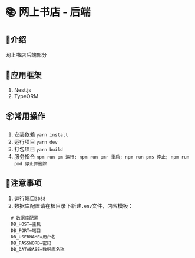 # 📚 网上书店 - 后端

## 📖介绍
网上书店后端部分

## 🔨应用框架
1. Nest.js
2. TypeORM

## 📦常用操作
1. 安装依赖 `yarn install`
2. 运行项目 `yarn dev`
3. 打包项目 `yarn build`
4. 服务指令 `
  npm run pm 运行;
  npm run pmr 重启;
  npm run pms 停止;
  npm run pmd 停止并删除
`

## 🧨注意事项
1. 运行端口`3088`
2. 数据库配置请在根目录下新建`.env`文件，内容模板：
```
  # 数据库配置
  DB_HOST=主机
  DB_PORT=端口
  DB_USERNAME=用户名
  DB_PASSWORD=密码
  DB_DATABASE=数据库名称
```